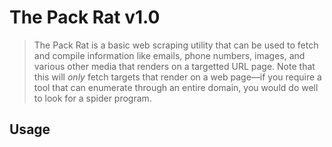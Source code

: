 # The Pack Rat v1.0
> The Pack Rat is a basic web scraping utility that can be used to fetch and compile information like emails, phone numbers, images, and various other media that renders on a targetted URL page. Note that this will *only* fetch targets that render on a web page—if you require a tool that can enumerate through an entire domain, you would do well to look for a spider program.  

## Usage
